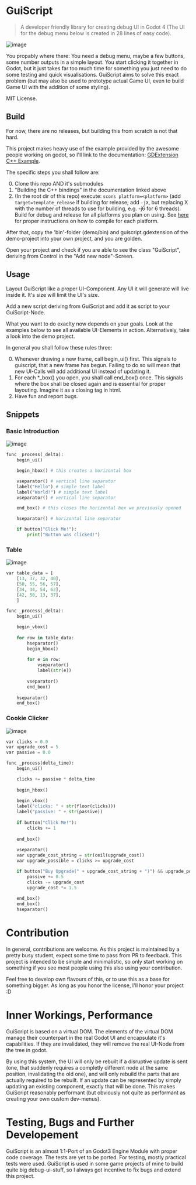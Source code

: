 # GuiScript
> A developer friendly library for creating debug UI in Godot 4 (The UI for the debug menu below is created in 28 lines of easy code).

![image](https://user-images.githubusercontent.com/38633608/233499345-9e38a930-936f-42c8-8c26-ab8d4022dbc2.png)  

You propably where there: You need a debug menu, maybe a few buttons, some number outputs in a simple layout. You start clicking it together in Godot, but it just takes far too much time for something you just need to do some testing and quick visualisations. GuiScript aims to solve this exact problem (but may also be used to prototype actual Game UI, even to build Game UI with the addition of some styling).

MIT License.

## Build
For now, there are no releases, but building this from scratch is not that hard.

This project makes heavy use of the example provided by the awesome people working on godot, so I'll link to the documentation: [GDExtension C++ Example](https://docs.godotengine.org/en/stable/tutorials/scripting/gdextension/gdextension_cpp_example.html).

The specific steps you shall follow are:

0. Clone this repo AND it's submodules
0. "Building the C++ bindings" in the documentation linked above
0. (In the root dir of this repo) execute: `scons platform=<platform>` (add `target=template_release` if building for release; add `-jX`, but replacing X with the number of threads to use for building, e.g. -j6 for 6 threads). Build for debug and release for all platforms you plan on using. See [here](https://docs.godotengine.org/en/stable/contributing/development/compiling/index.html#toc-devel-compiling) for proper instructions on how to compile for each platform.

After that, copy the 'bin'-folder (demo/bin) and guiscript.gdextension of the demo-project into your own project, and you are golden.

Open your project and check if you are able to see the class "GuiScript", deriving from Control in the "Add new node"-Screen.

## Usage
Layout GuiScript like a proper UI-Component. Any UI it will generate will live inside it. It's size will limit the UI's size.

Add a new script deriving from GuiScript and add it as script to your GuiScript-Node.

What you want to do exaclty now depends on your goals. Look at the examples below to see all available UI-Elements in action. Alternatively, take a look into the demo project.

In general you shall follow these rules three:

0. Whenever drawing a new frame, call begin_ui() first. This signals to guiscript, that a new frame has begun. Failing to do so will mean that new UI-Calls will add additional UI instead of updating it.
0. For each *_box() you open, you shall call end_box() once. This signals where the box shall be closed again and is essential for proper layouting. Imagine it as a closing tag in html.
0. Have fun and report bugs.


## Snippets

### Basic Introduction
![image](https://user-images.githubusercontent.com/38633608/233495675-065e264e-527a-492d-b0ec-7f15790a0f44.png)
```python
func _process(_delta):
	begin_ui()

    begin_hbox() # this creates a horizontal box

    vseparator() # vertical line separator
    label("Hello") # simple text label
    label("World!") # simple text label
    vseparator() # vertical line separator

    end_box() # this closes the horizontal box we previously opened

    hseparator() # horizontal line separator

    if button("Click Me!"):
        print("Button was clicked!")

```

### Table
![image](https://user-images.githubusercontent.com/38633608/233495614-293b2f73-f426-42fa-9f7c-7ed171f2d94f.png)
```python
var table_data = [
	[13, 37, 32, 40],
	[50, 55, 56, 57],
	[34, 34, 54, 62],
	[42, 50, 13, 37],
	]

func _process(_delta):
	begin_ui()

    begin_vbox()
	
	for row in table_data:
		hseparator()
		begin_hbox()
		
		for e in row:
			vseparator()
			label(str(e))
			
		vseparator()
		end_box()
		
	hseparator()
	end_box()
```

### Cookie Clicker
![image](https://user-images.githubusercontent.com/38633608/233495737-19d0da13-19d2-4892-90a9-39005bcb5685.png)
```python
var clicks = 0.0
var upgrade_cost = 5
var passive = 0.0

func _process(delta_time):
	begin_ui()

	clicks += passive * delta_time
	
	begin_hbox()
	
	begin_vbox()
	label("clicks: " + str(floor(clicks)))
	label("passive: " + str(passive))
	
	if button("Click Me!"):
		clicks += 1
	
	end_box()
	
	vseparator()
	var upgrade_cost_string = str(ceil(upgrade_cost))
	var upgrade_possible = clicks >= upgrade_cost

	if button("Buy Upgrade(" + upgrade_cost_string + ")") && upgrade_possible:
		passive += 0.5
		clicks -= upgrade_cost
		upgrade_cost *= 1.5
		
	end_box()
	end_box()
	hseparator()
```

# Contribution
In general, contributions are welcome. As this project is maintained by a pretty busy student, expect some time to pass from PR to feedback. This project is intended to be simple and minimalistic, so only start working on something if you see most people using this also using your contribution.

Feel free to develop own flavours of this, or to use this as a base for something bigger. As long as you honor the license, I'll honor your project :D

# Inner Workings, Performance
GuiScript is based on a virtual DOM. The elements of the virtual DOM manage their counterpart in the real Godot UI and encapsulate it's capabilities. If they are invalidated, they will remove the real UI-Node from the tree in godot.

By using this system, the UI will only be rebuilt if a disruptive update is sent (one, that suddenly requires a completly different node at the same position, invalidating the old one), and will only rebuild the parts that are actually required to be rebuilt. If an update can be represented by simply updating an existing component, exactly that will be done. This makes GuiScript reasonably performant (but obviously not quite as performant as creating your own custom dev-menus).

# Testing, Bugs and Further Developement
GuiScript is an almost 1:1-Port of an Godot3 Engine Module with proper code coverage. The tests are yet to be ported. For testing, mostly practical tests were used. GuiScript is used in some game projects of mine to build quite big debug-ui-stuff, so I always got incentive to fix bugs and extend this project.
